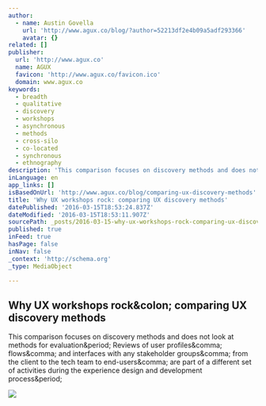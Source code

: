 ```yaml
---
author:
  - name: Austin Govella
    url: 'http://www.agux.co/blog/?author=52213df2e4b09a5adf293366'
    avatar: {}
related: []
publisher:
  url: 'http://www.agux.co'
  name: AGUX
  favicon: 'http://www.agux.co/favicon.ico'
  domain: www.agux.co
keywords:
  - breadth
  - qualitative
  - discovery
  - workshops
  - asynchronous
  - methods
  - cross-silo
  - co-located
  - synchronous
  - ethnography
description: 'This comparison focuses on discovery methods and does not look at methods for evaluation. Reviews of user profiles, flows, and interfaces with any stakeholder groups, from the client to the tech team to end-users, are part of a different set of activities during the experience design and development process.'
inLanguage: en
app_links: []
isBasedOnUrl: 'http://www.agux.co/blog/comparing-ux-discovery-methods'
title: 'Why UX workshops rock: comparing UX discovery methods'
datePublished: '2016-03-15T18:53:24.837Z'
dateModified: '2016-03-15T18:53:11.907Z'
sourcePath: _posts/2016-03-15-why-ux-workshops-rock-comparing-ux-discovery-methods.md
published: true
inFeed: true
hasPage: false
inNav: false
_context: 'http://schema.org'
_type: MediaObject

---
```

<article style=""><h1>Why UX workshops rock&amp;colon; comparing UX discovery methods</h1><p>This comparison focuses on discovery methods and does not look at methods for evaluation&amp;period; Reviews of user profiles&amp;comma; flows&amp;comma; and interfaces with any stakeholder groups&amp;comma; from the client to the tech team to end-users&amp;comma; are part of a different set of activities during the experience design and development process&amp;period;</p><img src="http://static1.squarespace.com/static/52e2bdc7e4b0ec32cf69af14/t/56e7c0ac4c2f85a174ee9839/1458028743327/?format=1000w" /></article>